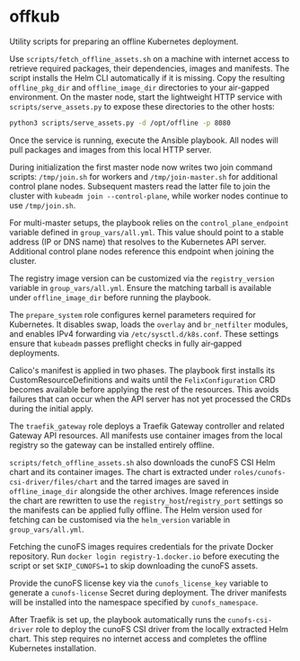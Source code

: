 # offkub

Utility scripts for preparing an offline Kubernetes deployment.

Use `scripts/fetch_offline_assets.sh` on a machine with internet access to
retrieve required packages, their dependencies, images and manifests. The
script installs the Helm CLI automatically if it is missing. Copy the resulting
`offline_pkg_dir` and `offline_image_dir` directories to your air-gapped
environment. On the master node, start the lightweight HTTP service
with `scripts/serve_assets.py` to expose these directories to the other
hosts:

```bash
python3 scripts/serve_assets.py -d /opt/offline -p 8080
```

Once the service is running, execute the Ansible playbook. All nodes
will pull packages and images from this local HTTP server.

During initialization the first master node now writes two join command
scripts: `/tmp/join.sh` for workers and `/tmp/join-master.sh` for additional
control plane nodes. Subsequent masters read the latter file to join the
cluster with `kubeadm join --control-plane`, while worker nodes continue to use
`/tmp/join.sh`.

For multi-master setups, the playbook relies on the `control_plane_endpoint`
variable defined in `group_vars/all.yml`. This value should point to a stable
address (IP or DNS name) that resolves to the Kubernetes API server. Additional
control plane nodes reference this endpoint when joining the cluster.

The registry image version can be customized via the `registry_version`
variable in `group_vars/all.yml`. Ensure the matching tarball is available
under `offline_image_dir` before running the playbook.

The `prepare_system` role configures kernel parameters required for Kubernetes.
It disables swap, loads the `overlay` and `br_netfilter` modules, and enables
IPv4 forwarding via `/etc/sysctl.d/k8s.conf`. These settings ensure that
`kubeadm` passes preflight checks in fully air‑gapped deployments.

Calico's manifest is applied in two phases. The playbook first installs its
CustomResourceDefinitions and waits until the `FelixConfiguration` CRD becomes
available before applying the rest of the resources. This avoids failures that
can occur when the API server has not yet processed the CRDs during the initial
apply.


The `traefik_gateway` role deploys a Traefik Gateway controller and related
Gateway API resources. All manifests use container images from the local
registry so the gateway can be installed entirely offline.

`scripts/fetch_offline_assets.sh` also downloads the cunoFS CSI Helm chart and
its container images. The chart is extracted under
`roles/cunofs-csi-driver/files/chart` and the tarred images are saved in
`offline_image_dir` alongside the other archives.
Image references inside the chart are rewritten to use the
`registry_host`/`registry_port` settings so the manifests can be applied
fully offline.
The Helm version used for fetching can be customised via the
`helm_version` variable in `group_vars/all.yml`.

Fetching the cunoFS images requires credentials for the private Docker
repository. Run `docker login registry-1.docker.io` before executing the
script or set `SKIP_CUNOFS=1` to skip downloading the cunoFS assets.

Provide the cunoFS license key via the `cunofs_license_key` variable to
generate a `cunofs-license` Secret during deployment. The driver manifests
will be installed into the namespace specified by `cunofs_namespace`.

After Traefik is set up, the playbook automatically runs the
`cunofs-csi-driver` role to deploy the cunoFS CSI driver from the locally
extracted Helm chart. This step requires no internet access and completes the
offline Kubernetes installation.


